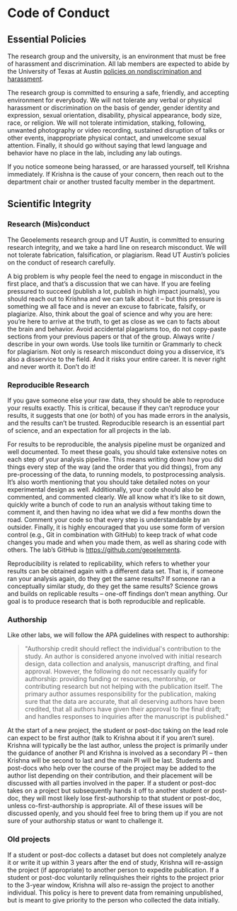# Code of Conduct

## Essential Policies

The research group and the university, is an environment that must be free of harassment and discrimination. All lab members are expected to abide by the University of Texas at Austin [policies on nondiscrimination and harassment](https://policies.utexas.edu/policies/nondiscrimination-policy). 

The research group is committed to ensuring a safe, friendly, and accepting environment for everybody. We will not tolerate any verbal or physical harassment or discrimination on the basis of gender, gender identity and expression, sexual orientation, disability, physical appearance, body size, race, or religion. We will not tolerate intimidation, stalking, following, unwanted photography or video recording, sustained disruption of talks or other events, inappropriate physical contact, and unwelcome sexual attention. Finally, it should go without saying that lewd language and behavior have no place in the lab, including any lab outings. 

If you notice someone being harassed, or are harassed yourself, tell Krishna immediately. If Krishna is the cause of your concern, then reach out to the department chair or another trusted faculty member in the department.

## Scientific Integrity 

### Research (Mis)conduct

The Geoelements research group and UT Austin, is committed to ensuring research integrity, and we take a hard line on research misconduct. We will not tolerate fabrication, falsification, or plagiarism. Read UT Austin’s policies on the conduct of research carefully.

A big problem is why people feel the need to engage in misconduct in the first place, and that’s a discussion that we can have. If you are feeling pressured to succeed (publish a lot, publish in high impact journals), you should reach out to Krishna and we can talk about it – but this pressure is something we all face and is never an excuse to fabricate, falsify, or plagiarize. Also, think about the goal of science and why you are here: you’re here to arrive at the truth, to get as close as we can to facts about the brain and behavior. Avoid accidental plagarisms too, do not copy-paste sections from your previous papers or that of the group. Always write / describe in your own words. Use tools like turnitin or Grammarly to check for plagiarism. Not only is research misconduct doing you a disservice, it’s also a disservice to the field. And it risks your entire career. It is never right and never worth it. Don’t do it!

### Reproducible Research

If you gave someone else your raw data, they should be able to reproduce your results exactly. This is critical, because if they can’t reproduce your results, it suggests that one (or both) of you has made errors in the analysis, and the results can’t be trusted. Reproducible research is an essential part of science, and an expectation for all projects in the lab.

For results to be reproducible, the analysis pipeline must be organized and well documented. To meet these goals, you should take extensive notes on each step of your analysis pipeline. This means writing down how you did things every step of the way (and the order that you did things), from any pre-processing of the data, to running models, to postprocessing analysis. It’s also worth mentioning that you should take detailed notes on your experimental design as well. Additionally, your code should also be commented, and commented clearly. We all know what it’s like to sit down, quickly write a bunch of code to run an analysis without taking time to comment it, and then having no idea what we did a few months down the road. Comment your code so that every step is understandable by an outsider. Finally, it is highly encouraged that you use some form of version control (e.g., Git in combination with GitHub) to keep track of what code changes you made and when you made them, as well as sharing code with others. The lab’s GitHub is https://github.com/geoelements.

Reproducibility is related to replicability, which refers to whether your results can be obtained again with a different data set. That is, if someone ran your analysis again, do they get the same results? If someone ran a conceptually similar study, do they get the same results? Science grows and builds on replicable results – one-off findings don’t mean anything. Our goal is to produce research that is both reproducible and replicable.

### Authorship

Like other labs, we will follow the APA guidelines with respect to authorship:


> "Authorship credit should reflect the individual's contribution to the study. An author is considered anyone involved with initial research design, data collection and analysis, manuscript drafting, and final approval. However, the following do not necessarily qualify for authorship: providing funding or resources, mentorship, or contributing research but not helping with the publication itself. The primary author assumes responsibility for the publication, making sure that the data are accurate, that all deserving authors have been credited, that all authors have given their approval to the final draft; and handles responses to inquiries after the manuscript is published."
	
At the start of a new project, the student or post-doc taking on the lead role can expect to be first author (talk to Krishna about it if you aren’t sure). Krishna will typically be the last author, unless the project is primarily under the guidance of another PI and Krishna is involved as a secondary PI – then Krishna will be second to last and the main PI will be last. Students and post-docs who help over the course of the project may be added to the author list depending on their contribution, and their placement will be discussed with all parties involved in the paper. If a student or post-doc takes on a project but subsequently hands it off to another student or post-doc, they will most likely lose first-authorship to that student or post-doc, unless co-first-authorship is appropriate. All of these issues will be discussed openly, and you should feel free to bring them up if you are not sure of your authorship status or want to challenge it.

### Old projects

If a student or post-doc collects a dataset but does not completely analyze it or write it up within 3 years after the end of study, Krishna will re-assign the project (if appropriate) to another person to expedite publication. If a student or post-doc voluntarily relinquishes their rights to the project prior to the 3-year window, Krishna will also re-assign the project to another individual. This policy is here to prevent data from remaining unpublished, but is meant to give priority to the person who collected the data initially.

